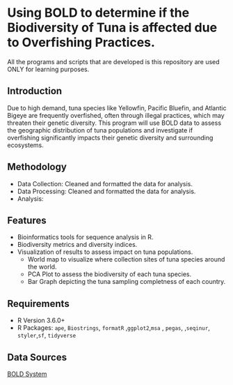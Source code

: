 # Using BOLD to determine if the Biodiversity of Tuna is affected due to Overfishing Practices.

All the programs and scripts that are developed is this repository are used ONLY for learning purposes.

## Introduction
Due to high demand, tuna species like Yellowfin, Pacific Bluefin, and Atlantic Bigeye are frequently overfished, often through illegal practices, which may threaten their genetic diversity. This program will use BOLD data to assess the geographic distribution of tuna populations and investigate if overfishing significantly impacts their genetic diversity and surrounding ecosystems.

## Methodology
* Data Collection: Cleaned and formatted the data for analysis.
* Data Processing: Cleaned and formatted the data for analysis.
* Analysis:

## Features
* Bioinformatics tools for sequence analysis in R.
* Biodiversity metrics and diversity indices.
* Visualization of results to assess impact on tuna populations.
  - World map to visualize where collection sites of tuna species around the world.
  - PCA Plot to assess the biodiversity of each tuna species.
  - Bar Graph depicting the tuna sampling completness of each country.

## Requirements
* R Version 3.6.0+
* R Packages: `ape`, `Biostrings`, `formatR` ,`ggplot2`,`msa` , `pegas`, ,`seqinur`, `styler`,`sf`, `tidyverse`

## Data Sources
[BOLD System](https://boldsystems.org/)
